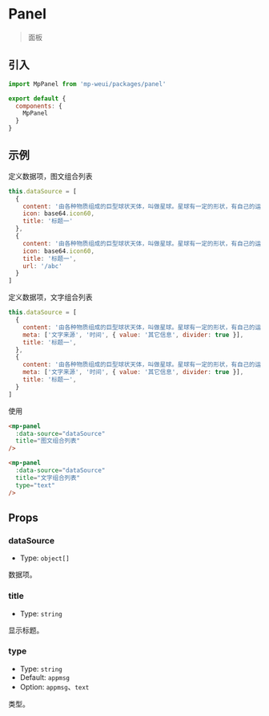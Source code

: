 # Panel

> 面板

## 引入

``` js
import MpPanel from 'mp-weui/packages/panel'

export default {
  components: {
    MpPanel
  }
}
```

## 示例

定义数据项，图文组合列表

``` js
this.dataSource = [
  {
    content: '由各种物质组成的巨型球状天体，叫做星球。星球有一定的形状，有自己的运行轨道。',
    icon: base64.icon60,
    title: '标题一'
  },
  {
    content: '由各种物质组成的巨型球状天体，叫做星球。星球有一定的形状，有自己的运行轨道。',
    icon: base64.icon60,
    title: '标题一',
    url: '/abc'
  }
]
```

定义数据项，文字组合列表

``` js
this.dataSource = [
  {
    content: '由各种物质组成的巨型球状天体，叫做星球。星球有一定的形状，有自己的运行轨道。',
    meta: ['文字来源', '时间', { value: '其它信息', divider: true }],
    title: '标题一',
  },
  {
    content: '由各种物质组成的巨型球状天体，叫做星球。星球有一定的形状，有自己的运行轨道。',
    meta: ['文字来源', '时间', { value: '其它信息', divider: true }],
    title: '标题一',
  }
]
```

使用

``` html
<mp-panel
  :data-source="dataSource"
  title="图文组合列表"
/>

<mp-panel
  :data-source="dataSource"
  title="文字组合列表"
  type="text"
/>
```

## Props

### dataSource

* Type: `object[]`

数据项。

### title

* Type: `string`

显示标题。

### type

* Type: `string`
* Default: `appmsg`
* Option: `appmsg`、`text`

类型。
